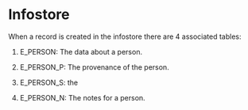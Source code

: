 # Infostore

When a record is created in the infostore there are 4 associated tables:

1. E_PERSON: The data about a person.

2. E_PERSON_P: The provenance of the person.

3. E_PERSON_S: the

4. E_PERSON_N: The notes for a person.
